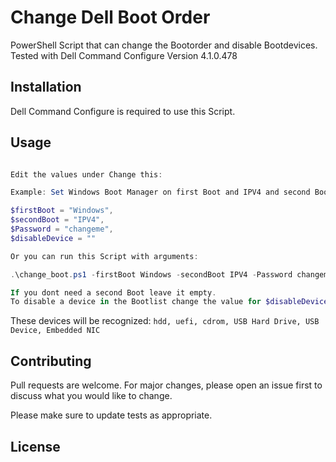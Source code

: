 

# Change Dell Boot Order 

PowerShell Script that can change the Bootorder and disable Bootdevices.
Tested with Dell Command Configure Version 4.1.0.478

## Installation

Dell Command Configure is required to use this Script.

## Usage

```powershell

Edit the values under Change this:

Example: Set Windows Boot Manager on first Boot and IPV4 and second Boot. BIOS password is "changeme".

$firstBoot = "Windows",
$secondBoot = "IPV4",
$Password = "changeme",
$disableDevice = ""

Or you can run this Script with arguments:

.\change_boot.ps1 -firstBoot Windows -secondBoot IPV4 -Password changeme

If you dont need a second Boot leave it empty.
To disable a device in the Bootlist change the value for $disableDevice.
```

These devices will be recognized:
```hdd, uefi, cdrom, USB Hard Drive, USB Device, Embedded NIC```

## Contributing
Pull requests are welcome. For major changes, please open an issue first to discuss what you would like to change.

Please make sure to update tests as appropriate.

## License
